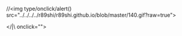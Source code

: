 //<img type/onclick/alert() src="../../../../r89shi/r89shi.github.io/blob/master/140.gif?raw=true">


</|\ onclick="">
